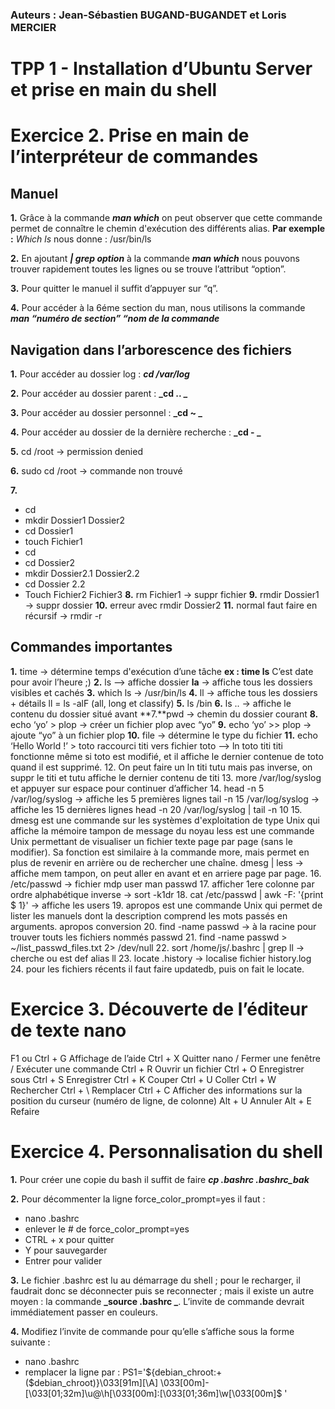 ### Auteurs : Jean-Sébastien BUGAND-BUGANDET et Loris MERCIER
# TPP 1 - Installation d’Ubuntu Server et prise en main du shell

# Exercice 2. Prise en main de l’interpréteur de commandes
## Manuel
**1.** Grâce à la commande **_man which_** on peut observer que cette commande permet de connaître le chemin d'exécution des différents alias. 
**Par exemple :** _Which ls_ nous donne : /usr/bin/ls

**2.** En ajoutant **_| grep option_** à la commande **_man which_** nous pouvons trouver rapidement toutes les lignes ou se trouve l’attribut “option”.

**3.** Pour quitter le manuel il suffit d’appuyer sur “q”.

**4.** Pour accéder à la 6éme section du man, nous utilisons la commande  **_man “numéro de section” “nom de la commande_**

## Navigation dans l’arborescence des fichiers
**1.** Pour accéder au dossier log : **_cd /var/log_**

**2.** Pour accéder au dossier parent : **_cd .. _**

**3.** Pour accéder au dossier personnel : **_cd ~ _**

**4.** Pour accéder au dossier de la dernière recherche : **_cd - _**

**5.** cd /root → permission denied

**6.** sudo cd /root → commande non trouvé

**7.** 
* cd
* mkdir Dossier1 Dossier2
* cd Dossier1
* touch Fichier1
* cd
* cd Dossier2
* mkdir Dossier2.1 Dossier2.2
* cd Dossier 2.2
* Touch Fichier2 Fichier3
**8.** rm Fichier1 → suppr fichier
**9.** rmdir Dossier1 → suppr dossier
**10.** erreur avec rmdir Dossier2
**11.** normal faut faire en récursif → rmdir -r

## Commandes importantes
**1.** time → détermine temps d'exécution d’une tâche
**ex : time ls**
C’est date pour avoir l’heure ;)
**2.** ls --> affiche dossier
**la**  → affiche tous les dossiers visibles et cachés
**3.** which ls → /usr/bin/ls
**4.** ll → affiche tous les dossiers + détails
ll = ls -alF (all, long et classify)
**5.** ls /bin
**6.** ls .. → affiche le contenu du dossier situé avant
**7.**pwd → chemin du dossier courant
**8.** echo ‘yo’ > plop → créer un fichier plop avec “yo”
**9.** echo ‘yo’ >> plop → ajoute “yo” à un fichier plop
**10.** file → détermine le type du fichier
**11.** echo ‘Hello World !’ > toto
raccourci titi vers fichier toto --> ln toto titi
titi fonctionne même si toto est modifié, et il affiche le dernier contenue de toto quand il est supprimé.
12. On peut faire un ln titi tutu mais pas inverse, on suppr le titi et tutu affiche le dernier contenu de titi
13. more /var/log/syslog
et appuyer sur espace pour continuer d’afficher
14. head -n 5 /var/log/syslog → affiche les 5 premières lignes
tail -n 15 /var/log/syslog → affiche les 15 dernières lignes
head -n 20 /var/log/syslog | tail -n 10
15. dmesg est une commande sur les systèmes d'exploitation de type Unix qui affiche la mémoire tampon de message du noyau
less est une commande Unix permettant de visualiser un fichier texte page par page (sans le modifier). Sa fonction est similaire à la commande more, mais permet en plus de revenir en arrière ou de rechercher une chaîne.
dmesg  | less → affiche mem tampon, on peut aller en avant et en arriere page par page.
16. /etc/passwd → fichier mdp user
man passwd
17. afficher 1ere colonne par ordre alphabétique inverse → sort -k1dr
18. cat /etc/passwd | awk -F: '{print $ 1}' → affiche les users
19. apropos est une commande Unix qui permet de lister les manuels dont la description comprend les mots passés en arguments.
apropos conversion 
20. find -name passwd → à la racine pour trouver touts les fichiers nommés passwd
21. find -name passwd > ~/list_passwd_files.txt 2> /dev/null
22. sort /home/js/.bashrc | grep ll → cherche ou est def alias ll
23. locate .history → localise fichier history.log
24. pour les fichiers récents il faut faire updatedb, puis on fait le locate.




# Exercice 3. Découverte de l’éditeur de texte nano

F1 ou Ctrl + G Affichage de l’aide 
Ctrl + X Quitter nano / Fermer une fenêtre / Exécuter une commande Ctrl + R Ouvrir un fichier 
Ctrl + O Enregistrer sous 
Ctrl + S Enregistrer 
Ctrl + K Couper 
Ctrl + U Coller 
Ctrl + W Rechercher 
Ctrl + \ Remplacer 
Ctrl + C Afficher des informations sur la position du curseur (numéro de ligne, de colonne) 
Alt + U Annuler 
Alt + E Refaire 

# Exercice 4. Personnalisation du shell

**1.** Pour créer une copie du bash il suffit de faire **_cp .bashrc .bashrc_bak_**

**2.** Pour décommenter la ligne force_color_prompt=yes il faut : 
* nano .bashrc
* enlever le # de force_color_prompt=yes
* CTRL + x pour quitter 
* Y pour sauvegarder
* Entrer pour valider 

**3.** Le fichier .bashrc est lu au démarrage du shell ; pour le recharger, il faudrait donc se déconnecter puis se reconnecter ; mais il existe un autre moyen : la commande  **_source .bashrc _**. L’invite de commande devrait immédiatement passer en couleurs.

**4.** Modifiez l’invite de commande pour qu’elle s’affiche sous la forme suivante :
* nano .bashrc
* remplacer la ligne par :
PS1='${debian_chroot:+($debian_chroot)}\033[91m\][\A] \033[00m\]- \[\033[01;32m\]\u@\h\[\033[00m\]:\[\033[01;36m\]\w\[\033[00m\]\$ '

